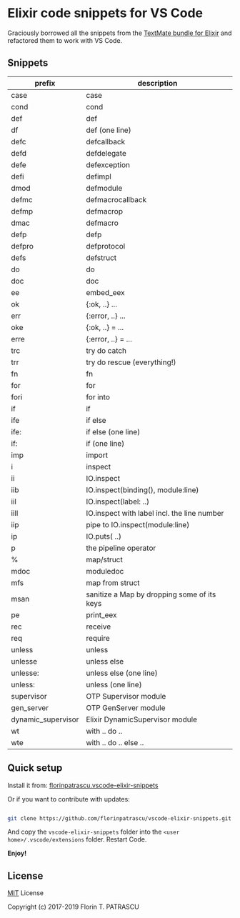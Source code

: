 # Elixir code snippets for VS Code

Graciously borrowed all the snippets from the [TextMate bundle for Elixir](https://github.com/elixir-editors/elixir-tmbundle) and refactored them to work with VS Code.

## Snippets

| prefix | description                                 |
|--------|---------------------------------------------|
| case   | case                                        |
| cond   | cond                                        |
| def    | def                                         |
| df     | def (one line)                              |
| defc   | defcallback                                 |
| defd   | defdelegate                                 |
| defe   | defexception                                |
| defi   | defimpl                                     |
| dmod   | defmodule                                   |
| defmc  | defmacrocallback                            |
| defmp  | defmacrop                                   |
| dmac   | defmacro                                    |
| defp   | defp                                        |
| defpro | defprotocol                                 |
| defs   | defstruct                                   |
| do     | do                                          |
| doc    | doc                                         |
| ee     | embed_eex                                   |
| ok     | {:ok, ..} ...                               |
| err    | {:error, ..} ...                            |
| oke    | {:ok, ..} = ...                             |
| erre   | {:error, ..} = ...                          |
| trc    | try do catch                                |
| trr    | try do rescue (everything!)                 |
| fn     | fn                                          |
| for    | for                                         |
| fori   | for into                                    |
| if     | if                                          |
| ife    | if else                                     |
| ife:   | if else (one line)                          |
| if:    | if (one line)                               |
| imp    | import                                      |
| i      | inspect                                     |
| ii     | IO.inspect                                  |
| iib    | IO.inspect(binding(), module:line)          |
| iil    | IO.inspect(label: ..)                       |
| iill   | IO.inspect with label incl. the line number |
| iip    | pipe to IO.inspect(module:line)             |
| ip     | IO.puts( ..)                                |
| p                  | the pipeline operator |>                    |
| %                  | map/struct                                  |
| mdoc               | moduledoc                                   |
| mfs                | map from struct                             |
| msan               | sanitize a Map by dropping some of its keys |
| pe                 | print_eex                                   |
| rec                | receive                                     |
| req                | require                                     |
| unless             | unless                                      |
| unlesse            | unless else                                 |
| unlesse:           | unless else (one line)                      |
| unless:            | unless (one line)                           |
| supervisor         | OTP Supervisor module                       |
| gen_server         | OTP GenServer module                        |
| dynamic_supervisor | Elixir DynamicSupervisor module             |
| wt                 | with .. do ..                               |
| wte                | with .. do .. else ..                       |

## Quick setup

Install it from: [florinpatrascu.vscode-elixir-snippets](https://marketplace.visualstudio.com/items?itemName=florinpatrascu.vscode-elixir-snippets)

Or if you want to contribute with updates:

```sh

git clone https://github.com/florinpatrascu/vscode-elixir-snippets.git
```

And copy the `vscode-elixir-snippets` folder into the `<user home>/.vscode/extensions` folder. Restart Code.

**Enjoy!**

## License

[MIT](LICENSE) License

Copyright (c) 2017-2019 Florin T. PATRASCU
